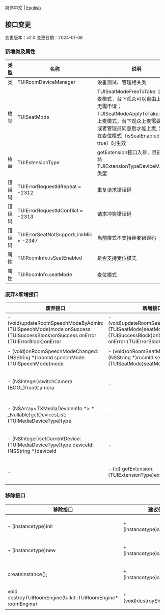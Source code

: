 简体中文 | [English](api_change_log.md)
## 接口变更
变更版本：v2.0
变更日期：2024-01-08

### 新增类及属性
|  类型 | 名称 | 说明 | 版本 |
|-------|-------|-------|-------|
| 类 | TUIRoomDeviceManager | 设备测试、管理相关类 |v2.0 |
| 枚举 | TUISeatMode | TUISeatModeFreeToTake: 自由上麦模式，台下观众可以自由上麦，无需申请；TUISeatModeApplyToTake: 申请上麦模式，台下观众上麦需要房主或者管理员同意后才能上麦; 注: 仅在麦位模式（isSeatEnabled = true）时生效| v2.0 |
| 枚举 | TUIExtensionType | getExtension接口入参，目前只支持TUIExtensionTypeDeviceManager类型 | v2.0 |
| 错误码 | TUIErrorRequestIdRepeat = -2312 | 重复请求错误码 | v2.0 |
| 错误码 | TUIErrorRequestIdConflict = -2313 | 请求冲突错误码 | v2.0 |
| 错误码 | TUIErrorSeatNotSupportLinkMic = -2347 | 当前模式不支持连麦错误码 | v2.0 |
| 属性 | TUIRoomInfo.isSeatEnabled | 是否支持麦位模式 | v2.0 |
| 属性 | TUIRoomInfo.seatMode | 麦位模式 | v2.0 |

### 废弃&新增接口
| 废弃接口 | 新增接口 | 说明 | 版本 |
|-------|-------|-------|-------|
| - (void)updateRoomSpeechModeByAdmin:(TUISpeechMode)mode onSuccess:(TUISuccessBlock)onSuccess onError:(TUIErrorBlock)onError | - (void)updateRoomSeatModeByAdmin:(TUISeatMode)seatMode onSuccess:(TUISuccessBlock)onSuccess onError:(TUIErrorBlock)onError | 优化了房间上麦模式，降低客户接入理解成本 | v2.0 |
| - (void)onRoomSpeechModeChanged:(NSString *)roomId speechMode:(TUISpeechMode)mode | - (void)onRoomSeatModeChanged:(NSString *)roomId seatMode:(TUISeatMode)seatMode |优化了房间上麦模式回调，降低客户接入理解成本 | v2.0 |
| - (NSInteger)switchCamera:(BOOL)frontCamera | - | 建议使用TUIRoomDeviceManager中的switchCamera接口代替 | v2.0 |
| - (NSArray<TXMediaDeviceInfo *> * _Nullable)getDevicesList:(TUIMediaDeviceType)type | - | 建议使用TUIRoomDeviceManager中的getDevicesList接口代替 | v2.0 |
| - (NSInteger)setCurrentDevice:(TUIMediaDeviceType)type deviceId:(NSString *)deviceId | - |建议使用TUIRoomDeviceManager中的setCurrentDevice接口代替 | v2.0 |
|-|- (id) getExtension:(TUIExtensionType)extensionType|新增获取扩展接口，v2.0版本目前仅支持获取DeviceManager扩展|v2.0|

### 移除接口
| 移除接口 | 建议使用 | 说明 | 版本 |
|-------|-------|-------|-------|
| - (instancetype)init | + (instancetype)sharedInstance | 建议使用sharedInstance接口创建单例对象 | v2.0 |
| + (instancetype)new | + (instancetype)sharedInstance |建议使用sharedInstance接口创建单例对象 | v2.0 |
| createInstance(); | + (instancetype)sharedInstance |建议使用sharedInstance接口创建单例对象 | v2.0 |
| void destroyTUIRoomEngine(tuikit::TUIRoomEngine* roomEngine) | + (void)destroySharedInstance | 建议使用destroySharedInstance接口销毁单例对象 | v2.0 |